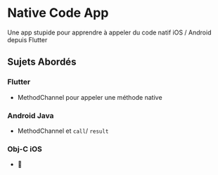 # Native Code App

Une app stupide pour apprendre à appeler du code natif iOS / Android depuis Flutter

## Sujets Abordés

### Flutter
- MethodChannel pour appeler une méthode native

### Android Java
- MethodChannel et `call`/ `result`

### Obj-C iOS
- 🤢